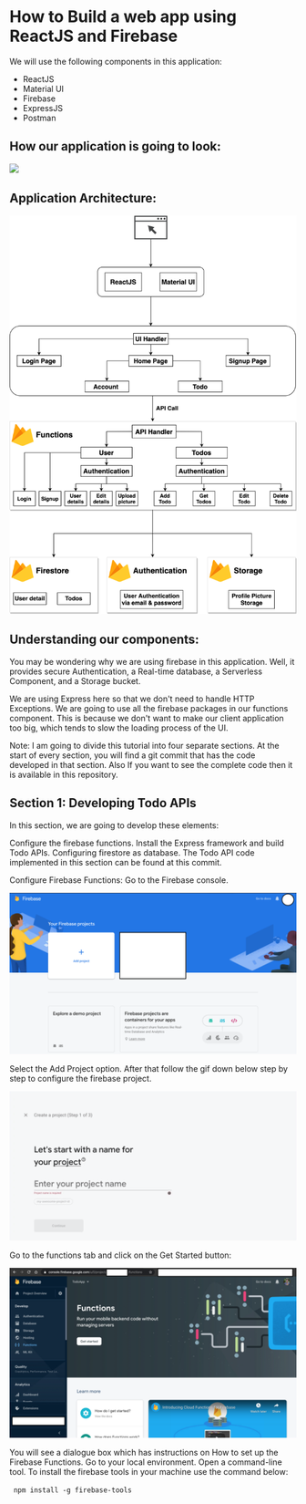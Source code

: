 # How to Build a web app using ReactJS and Firebase

We will use the following components in this application:

- ReactJS
- Material UI
- Firebase
- ExpressJS
- Postman

## How our application is going to look:

![](./docs/account_creation.gif)

## Application Architecture:

![](./docs/dashboard.png)

## Understanding our components:

You may be wondering why we are using firebase in this application. Well, it provides secure Authentication, a Real-time database, a Serverless Component, and a Storage bucket.

We are using Express here so that we don't need to handle HTTP Exceptions. We are going to use all the firebase packages in our functions component. This is because we don't want to make our client application too big, which tends to slow the loading process of the UI.

Note: I am going to divide this tutorial into four separate sections. At the start of every section, you will find a git commit that has the code developed in that section. Also If you want to see the complete code then it is available in this repository.

## Section 1: Developing Todo APIs
In this section, we are going to develop these elements:

Configure the firebase functions.
Install the Express framework and build Todo APIs.
Configuring firestore as database.
The Todo API code implemented in this section can be found at this commit.

Configure Firebase Functions:
Go to the Firebase console.

![](./docs/FirebaseFunctions.png)

Select the Add Project option. After that follow the gif down below step by step to configure the firebase project.

![](./docs/FirebaseConfigure.gif)

Go to the functions tab and click on the Get Started button:

![](./docs/FirebaseFunctionConfig1.png)

You will see a dialogue box which has instructions on How to set up the Firebase Functions. Go to your local environment. Open a command-line tool. To install the firebase tools in your machine use the command below:

<code> npm install -g firebase-tools </code>

